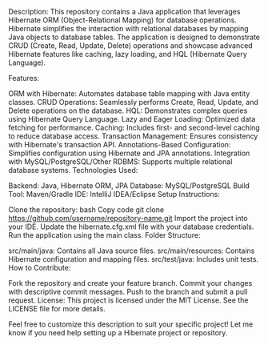 Description:
This repository contains a Java application that leverages Hibernate ORM (Object-Relational Mapping) for database operations. Hibernate simplifies the interaction with relational databases by mapping Java objects to database tables. The application is designed to demonstrate CRUD (Create, Read, Update, Delete) operations and showcase advanced Hibernate features like caching, lazy loading, and HQL (Hibernate Query Language).

Features:

ORM with Hibernate: Automates database table mapping with Java entity classes.
CRUD Operations: Seamlessly performs Create, Read, Update, and Delete operations on the database.
HQL: Demonstrates complex queries using Hibernate Query Language.
Lazy and Eager Loading: Optimized data fetching for performance.
Caching: Includes first- and second-level caching to reduce database access.
Transaction Management: Ensures consistency with Hibernate's transaction API.
Annotations-Based Configuration: Simplifies configuration using Hibernate and JPA annotations.
Integration with MySQL/PostgreSQL/Other RDBMS: Supports multiple relational database systems.
Technologies Used:

Backend: Java, Hibernate ORM, JPA
Database: MySQL/PostgreSQL
Build Tool: Maven/Gradle
IDE: IntelliJ IDEA/Eclipse
Setup Instructions:

Clone the repository:
bash
Copy code
git clone https://github.com/username/repository-name.git
Import the project into your IDE.
Update the hibernate.cfg.xml file with your database credentials.
Run the application using the main class.
Folder Structure:

src/main/java: Contains all Java source files.
src/main/resources: Contains Hibernate configuration and mapping files.
src/test/java: Includes unit tests.
How to Contribute:

Fork the repository and create your feature branch.
Commit your changes with descriptive commit messages.
Push to the branch and submit a pull request.
License:
This project is licensed under the MIT License. See the LICENSE file for more details.

Feel free to customize this description to suit your specific project! Let me know if you need help setting up a Hibernate project or repository.






